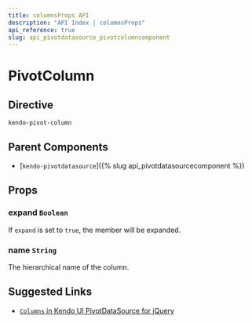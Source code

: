 ```yaml
---
title: columnsProps API
description: "API Index | columnsProps"
api_reference: true
slug: api_pivotdatasource_pivotcolumncomponent
---
```


# PivotColumn

## Directive

`kendo-pivot-column`

## Parent Components

* [`kendo-pivotdatasource`]({% slug api_pivotdatasourcecomponent %})

## Props

### expand `Boolean`

If `expand` is set to `true`, the member will be expanded.

### name `String`

The hierarchical name of the column.

## Suggested Links

* [`Columns` in Kendo UI PivotDataSource for jQuery](https://docs.telerik.com/kendo-ui/api/javascript/data/pivotdatasource/configuration/columns)
